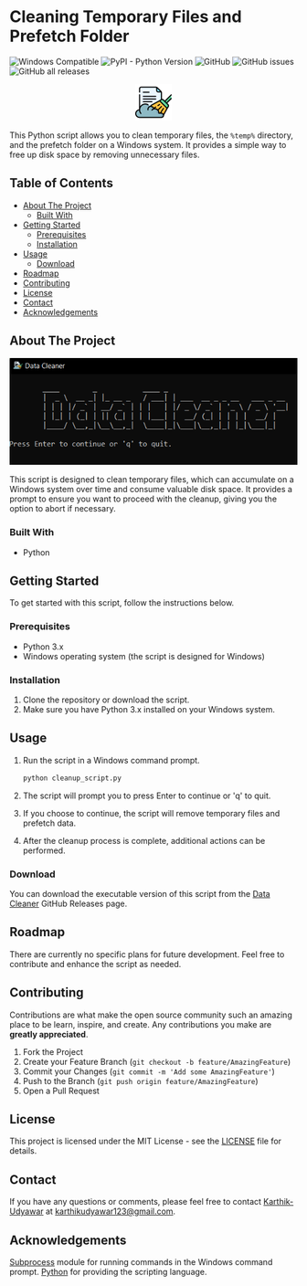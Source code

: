 # Cleaning Temporary Files and Prefetch Folder

![Windows Compatible](https://img.shields.io/badge/Windows-Compatible-blue)
![PyPI - Python Version](https://img.shields.io/pypi/pyversions/pyinstaller)
![GitHub](https://img.shields.io/github/license/KarthikUdyawar/data-cleaner?link=https%3A%2F%2Fgithub.com%2FKarthikUdyawar%2Fdata-cleaner%2Fblob%2Fmaster%2FLICENSE)
![GitHub issues](https://img.shields.io/github/issues-raw/KarthikUdyawar/data-cleaner)
![GitHub all releases](https://img.shields.io/github/downloads/KarthikUdyawar/data-cleaner/total?link=https%3A%2F%2Fgithub.com%2FKarthikUdyawar%2Fdata-cleaner%2Freleases)



<div align="center">
    <img src="https://github.com/KarthikUdyawar/data-cleaner/blob/master/data_cleaning.png">
</div>

This Python script allows you to clean temporary files, the `%temp%` directory, and the prefetch folder on a Windows system. It provides a simple way to free up disk space by removing unnecessary files.

## Table of Contents

- [About The Project](#about-the-project)
  - [Built With](#built-with)
- [Getting Started](#getting-started)
  - [Prerequisites](#prerequisites)
  - [Installation](#installation)
- [Usage](#usage)
  - [Download](#download)
- [Roadmap](#roadmap)
- [Contributing](#contributing)
- [License](#license)
- [Contact](#contact)
- [Acknowledgements](#acknowledgements)

## About The Project

<div align="center">
    <img src="https://github.com/KarthikUdyawar/data-cleaner/blob/master/Screenshot.png">
</div>

This script is designed to clean temporary files, which can accumulate on a Windows system over time and consume valuable disk space. It provides a prompt to ensure you want to proceed with the cleanup, giving you the option to abort if necessary.

### Built With

- Python

## Getting Started

To get started with this script, follow the instructions below.

### Prerequisites

- Python 3.x
- Windows operating system (the script is designed for Windows)

### Installation

1. Clone the repository or download the script.
2. Make sure you have Python 3.x installed on your Windows system.

## Usage

1. Run the script in a Windows command prompt.

    ```cmd
    python cleanup_script.py
    ```

2. The script will prompt you to press Enter to continue or 'q' to quit.
3. If you choose to continue, the script will remove temporary files and prefetch data.
4. After the cleanup process is complete, additional actions can be performed.

### Download

You can download the executable version of this script from the [Data Cleaner](https://github.com/KarthikUdyawar/data-cleaner/releases) GitHub Releases page.

## Roadmap

There are currently no specific plans for future development. Feel free to contribute and enhance the script as needed.

## Contributing

Contributions are what make the open source community such an amazing place to be learn, inspire, and create. Any contributions you make are **greatly appreciated**.

1. Fork the Project
2. Create your Feature Branch (`git checkout -b feature/AmazingFeature`)
3. Commit your Changes (`git commit -m 'Add some AmazingFeature'`)
4. Push to the Branch (`git push origin feature/AmazingFeature`)
5. Open a Pull Request

## License

This project is licensed under the MIT License - see the [LICENSE](https://github.com/KarthikUdyawar/data-cleaner/blob/master/LICENSE) file for details.

## Contact

If you have any questions or comments, please feel free to contact [Karthik-Udyawar](https://github.com/KarthikUdyawar) at [karthikudyawar123@gmail.com](mailto:karthikudyawar123@gmail.com
).

## Acknowledgements

[Subprocess](https://docs.python.org/3/library/subprocess.html) module for running commands in the Windows command prompt.
[Python](https://www.python.org/) for providing the scripting language.

